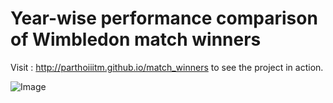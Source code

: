 # Year-wise performance comparison of Wimbledon match winners

Visit : http://parthoiiitm.github.io/match_winners to see the project in action.

![Image](https://raw.githubusercontent.com/parthoiiitm/match_winners/master/static/lib/img/Match_Winners.png)
